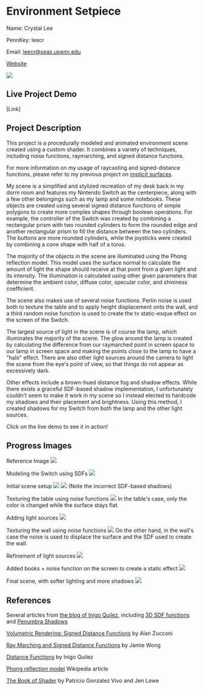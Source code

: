 # Environment Setpiece
Name: Crystal Lee

PennKey: leecr

Email: leecr@seas.upenn.edu

[Website](www.crystaljlee.com)

![](introimage.png)

## Live Project Demo
[Link]

## Project Description
This project is a procedurally modeled and animated environment scene created using a custom shader. It combines a variety of techniques, including noise functions, raymarching, and signed distance functions. 

For more information on my usage of raycasting and signed-distance functions, please refer to my previous project on [implicit surfaces](https://github.com/leecr97/implicit-surfaces).

My scene is a simplified and stylized recreation of my desk back in my dorm room and features my Nintendo Switch as the centerpiece, along with a few other belongings such as my lamp and some notebooks. These objects are created using several signed distance functions of simple polygons to create more complex shapes through boolean operations. For example, the controller of the Switch was created by combining a rectangular prism with two rounded cylinders to form the rounded edge and another rectangular prism to fill the distance between the two cylinders. The buttons are more rounded cylinders, while the joysticks were created by combining a cone shape with half of a torus.

The majority of the objects in the scene are illuminated using the Phong reflection model. This model uses the surface normal to calculate the amount of light the shape should receive at that point from a given light and its intensity. The illumination is calculated using other given parameters that determine the ambient color, diffuse color, specular color, and shininess coefficient.

The scene also makes use of several noise functions. Perlin noise is used both to texture the table and to apply height displacement onto the wall, and a third random noise function is used to create the tv static-esque effect on the screen of the Switch.

The largest source of light in the scene is of course the lamp, which illuminates the majority of the scene. The glow around the lamp is created by calculating the difference from our raymarched point in screen space to our lamp in screen space and making the points close to the lamp to have a "halo" effect. There are also other light sources around the camera to light the scene from the eye's point of view, so that things do not appear as excessively dark.

Other effects include a brown-hued distance fog and shadow effects. While there exists a graceful SDF-based shadow implementation, I unfortunately couldn't seem to make it work in my scene so I instead elected to hardcode my shadows and their placement and brightness. Using this method, I created shadows for my Switch from both the lamp and the other light sources.

Click on the live demo to see it in action!

## Progress Images

Reference Image
![](images/reference.jpg)

Modeling the Switch using SDFs
![](images/01.png)

Initial scene setup
![](images/02.png)
![](images/04.png)
(Note the incorrect SDF-based shadows)

Texturing the table using noise functions
![](images/05.png)
In the table's case, only the color is changed while the surface stays flat.

Adding light sources
![](images/06.png)

Texturing the wall using noise functions
![](images/07.png)
On the other hand, in the wall's case the noise is used to displace the surface and the SDF used to create the wall.

Refinement of light sources
![](images/08.png)

Added books + noise function on the screen to create a static effect
![](images/09.png)

Final scene, with softer lighting and more shadows
![](images/10.png)

## References
Several articles from [the blog of Inigo Quilez]((http://www.iquilezles.org/www/index.htm)), including [3D SDF functions](http://www.iquilezles.org/www/articles/distfunctions/distfunctions.htm) and [Penumbra Shadows](http://www.iquilezles.org/www/articles/rmshadows/rmshadows.htm)

[Volumetric Rendering: Signed Distance Functions](https://www.alanzucconi.com/2016/07/01/signed-distance-functions/#part1) by Alan Zucconi

[Ray Marching and Signed Distance Functions](http://jamie-wong.com/2016/07/15/ray-marching-signed-distance-functions/) by Jamie Wong

[Distance Functions](http://www.iquilezles.org/www/articles/distfunctions/distfunctions.htm) by Inigo Quilez

[Phong reflection model](https://en.wikipedia.org/wiki/Phong_reflection_model) Wikipedia article

[The Book of Shader](https://thebookofshaders.com/) by Patricio Gonzalez Vivo and Jen Lowe